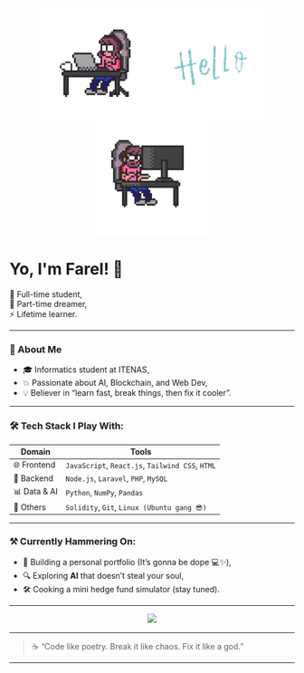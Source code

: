 <div align="center">
  <img src="/gifs/csguy.gif" width="200" height="200" />
  <img src="/gifs/hello.gif" width="200" height="200" />
  <img src="/gifs/csnotguy.gif" width="200" height="200" />
</div>

<h1 align="start">Yo, I'm Farel! 👋</h1>

<p align="start">
  🚀 Full-time student, <br/>
  🎯 Part-time dreamer, <br/>
  ⚡ Lifetime learner.
</p>

---

### 🧠 About Me
- 🎓 Informatics student at ITENAS,
- 💥 Passionate about AI, Blockchain, and Web Dev,
- 💡 Believer in “learn fast, break things, then fix it cooler”.

---

### 🛠️ Tech Stack I Play With:
| Domain | Tools |
|--------|-------|
| 🌐 Frontend | `JavaScript`, `React.js`, `Tailwind CSS`, `HTML` |
| 🔧 Backend | `Node.js`, `Laravel`, `PHP`, `MySQL` |
| 📊 Data & AI | `Python`, `NumPy`, `Pandas` |
| 🧙 Others | `Solidity`, `Git`, `Linux (Ubuntu gang 😎)` |

---

### ⚒️ Currently Hammering On:
- 🚧 Building a personal portfolio (It’s gonna be dope 💻✨),
- 🔍 Exploring **AI** that doesn’t steal your soul,
- 🛠️ Cooking a mini hedge fund simulator (stay tuned).

---

<p align="center">
  <img src="https://readme-typing-svg.herokuapp.com?center=true&vCenter=true&lines=Code.+Sleep.+Debug.+Repeat.;Just+a+guy+who+loves+tech.;Currently+learning+everything+cool+🔥" />
</p>

---

> ☕ “Code like poetry. Break it like chaos. Fix it like a god.”

---

